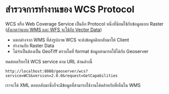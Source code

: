 
# สำรวจการทำงานของ WCS Protocol

WCS หรือ Web Coverage Service เป็นอีก Protocol หนึ่งที่นิยมใช้กับข้อมูลแบบ Raster ([สังเกตว่าแบบ WMS และ WFS จะใช้กับ Vector Data](../vector-raster-data/README.md))

- แตกต่างจาก WMS ที่ส่งรูปภาพ WCS จะส่งข้อมูลดิบกลับมาให้ Client
- ทำงานกับ Raster Data
- ไม่จำเป็นต้องเป็น GeoTiff ตราบใดที่ format ข้อมูลสามารถใช้ได้กับ Geoserver

ทดสอบเรียกใช้ WCS service ตาม URL ด้านล่างนี้ 

```
http://localhost:8080/geoserver/wcs?service=WCS&version=2.0.0&request=GetCapabilities
```

เราจะได้ XML ตอบกลับมาซึ่งก็จะมีข้อมูลที่สามารถใช้งานได้คล้ายกับที่เห็นใน WMS



